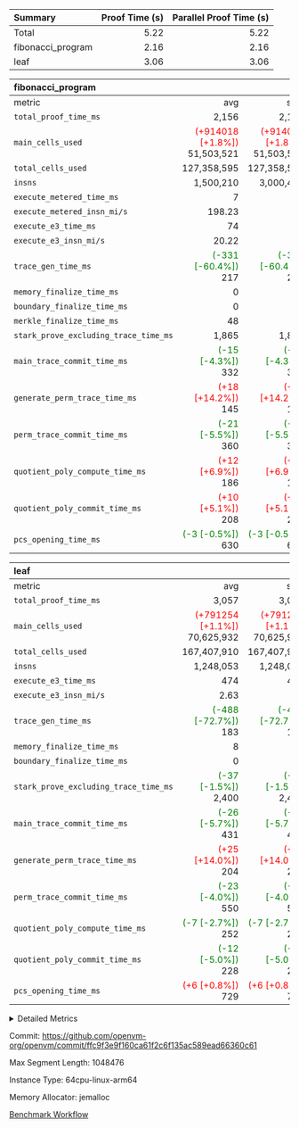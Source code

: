 | Summary | Proof Time (s) | Parallel Proof Time (s) |
|:---|---:|---:|
| Total |  5.22 |  5.22 |
| fibonacci_program |  2.16 |  2.16 |
| leaf |  3.06 |  3.06 |


| fibonacci_program |||||
|:---|---:|---:|---:|---:|
|metric|avg|sum|max|min|
| `total_proof_time_ms ` |  2,156 |  2,156 |  2,156 |  2,156 |
| `main_cells_used     ` | <span style='color: red'>(+914018 [+1.8%])</span> 51,503,521 | <span style='color: red'>(+914018 [+1.8%])</span> 51,503,521 | <span style='color: red'>(+914018 [+1.8%])</span> 51,503,521 | <span style='color: red'>(+914018 [+1.8%])</span> 51,503,521 |
| `total_cells_used    ` |  127,358,595 |  127,358,595 |  127,358,595 |  127,358,595 |
| `insns               ` |  1,500,210 |  3,000,420 |  1,500,210 |  1,500,210 |
| `execute_metered_time_ms` |  7 | -          | -          | -          |
| `execute_metered_insn_mi/s` |  198.23 | -          |  198.23 |  198.23 |
| `execute_e3_time_ms  ` |  74 |  74 |  74 |  74 |
| `execute_e3_insn_mi/s` |  20.22 | -          |  20.22 |  20.22 |
| `trace_gen_time_ms   ` | <span style='color: green'>(-331 [-60.4%])</span> 217 | <span style='color: green'>(-331 [-60.4%])</span> 217 | <span style='color: green'>(-331 [-60.4%])</span> 217 | <span style='color: green'>(-331 [-60.4%])</span> 217 |
| `memory_finalize_time_ms` |  0 |  0 |  0 |  0 |
| `boundary_finalize_time_ms` |  0 |  0 |  0 |  0 |
| `merkle_finalize_time_ms` |  48 |  48 |  48 |  48 |
| `stark_prove_excluding_trace_time_ms` |  1,865 |  1,865 |  1,865 |  1,865 |
| `main_trace_commit_time_ms` | <span style='color: green'>(-15 [-4.3%])</span> 332 | <span style='color: green'>(-15 [-4.3%])</span> 332 | <span style='color: green'>(-15 [-4.3%])</span> 332 | <span style='color: green'>(-15 [-4.3%])</span> 332 |
| `generate_perm_trace_time_ms` | <span style='color: red'>(+18 [+14.2%])</span> 145 | <span style='color: red'>(+18 [+14.2%])</span> 145 | <span style='color: red'>(+18 [+14.2%])</span> 145 | <span style='color: red'>(+18 [+14.2%])</span> 145 |
| `perm_trace_commit_time_ms` | <span style='color: green'>(-21 [-5.5%])</span> 360 | <span style='color: green'>(-21 [-5.5%])</span> 360 | <span style='color: green'>(-21 [-5.5%])</span> 360 | <span style='color: green'>(-21 [-5.5%])</span> 360 |
| `quotient_poly_compute_time_ms` | <span style='color: red'>(+12 [+6.9%])</span> 186 | <span style='color: red'>(+12 [+6.9%])</span> 186 | <span style='color: red'>(+12 [+6.9%])</span> 186 | <span style='color: red'>(+12 [+6.9%])</span> 186 |
| `quotient_poly_commit_time_ms` | <span style='color: red'>(+10 [+5.1%])</span> 208 | <span style='color: red'>(+10 [+5.1%])</span> 208 | <span style='color: red'>(+10 [+5.1%])</span> 208 | <span style='color: red'>(+10 [+5.1%])</span> 208 |
| `pcs_opening_time_ms ` | <span style='color: green'>(-3 [-0.5%])</span> 630 | <span style='color: green'>(-3 [-0.5%])</span> 630 | <span style='color: green'>(-3 [-0.5%])</span> 630 | <span style='color: green'>(-3 [-0.5%])</span> 630 |

| leaf |||||
|:---|---:|---:|---:|---:|
|metric|avg|sum|max|min|
| `total_proof_time_ms ` |  3,057 |  3,057 |  3,057 |  3,057 |
| `main_cells_used     ` | <span style='color: red'>(+791254 [+1.1%])</span> 70,625,932 | <span style='color: red'>(+791254 [+1.1%])</span> 70,625,932 | <span style='color: red'>(+791254 [+1.1%])</span> 70,625,932 | <span style='color: red'>(+791254 [+1.1%])</span> 70,625,932 |
| `total_cells_used    ` |  167,407,910 |  167,407,910 |  167,407,910 |  167,407,910 |
| `insns               ` |  1,248,053 |  1,248,053 |  1,248,053 |  1,248,053 |
| `execute_e3_time_ms  ` |  474 |  474 |  474 |  474 |
| `execute_e3_insn_mi/s` |  2.63 | -          |  2.63 |  2.63 |
| `trace_gen_time_ms   ` | <span style='color: green'>(-488 [-72.7%])</span> 183 | <span style='color: green'>(-488 [-72.7%])</span> 183 | <span style='color: green'>(-488 [-72.7%])</span> 183 | <span style='color: green'>(-488 [-72.7%])</span> 183 |
| `memory_finalize_time_ms` |  8 |  8 |  8 |  8 |
| `boundary_finalize_time_ms` |  0 |  0 |  0 |  0 |
| `stark_prove_excluding_trace_time_ms` | <span style='color: green'>(-37 [-1.5%])</span> 2,400 | <span style='color: green'>(-37 [-1.5%])</span> 2,400 | <span style='color: green'>(-37 [-1.5%])</span> 2,400 | <span style='color: green'>(-37 [-1.5%])</span> 2,400 |
| `main_trace_commit_time_ms` | <span style='color: green'>(-26 [-5.7%])</span> 431 | <span style='color: green'>(-26 [-5.7%])</span> 431 | <span style='color: green'>(-26 [-5.7%])</span> 431 | <span style='color: green'>(-26 [-5.7%])</span> 431 |
| `generate_perm_trace_time_ms` | <span style='color: red'>(+25 [+14.0%])</span> 204 | <span style='color: red'>(+25 [+14.0%])</span> 204 | <span style='color: red'>(+25 [+14.0%])</span> 204 | <span style='color: red'>(+25 [+14.0%])</span> 204 |
| `perm_trace_commit_time_ms` | <span style='color: green'>(-23 [-4.0%])</span> 550 | <span style='color: green'>(-23 [-4.0%])</span> 550 | <span style='color: green'>(-23 [-4.0%])</span> 550 | <span style='color: green'>(-23 [-4.0%])</span> 550 |
| `quotient_poly_compute_time_ms` | <span style='color: green'>(-7 [-2.7%])</span> 252 | <span style='color: green'>(-7 [-2.7%])</span> 252 | <span style='color: green'>(-7 [-2.7%])</span> 252 | <span style='color: green'>(-7 [-2.7%])</span> 252 |
| `quotient_poly_commit_time_ms` | <span style='color: green'>(-12 [-5.0%])</span> 228 | <span style='color: green'>(-12 [-5.0%])</span> 228 | <span style='color: green'>(-12 [-5.0%])</span> 228 | <span style='color: green'>(-12 [-5.0%])</span> 228 |
| `pcs_opening_time_ms ` | <span style='color: red'>(+6 [+0.8%])</span> 729 | <span style='color: red'>(+6 [+0.8%])</span> 729 | <span style='color: red'>(+6 [+0.8%])</span> 729 | <span style='color: red'>(+6 [+0.8%])</span> 729 |



<details>
<summary>Detailed Metrics</summary>

|  | keygen_time_ms | commit_exe_time_ms | app proof_time_ms | agg_layer_time_ms |
| --- | --- | --- | --- |
|  | 47 | 5 | 2,449 | 4,147 | 

| group | single_leaf_agg_time_ms | prove_segment_time_ms | num_children | memory_to_vec_partition_time_ms | insns | fri.log_blowup | execute_metered_time_ms | execute_metered_insn_mi/s | compute_user_public_values_proof_time_ms |
| --- | --- | --- | --- | --- | --- | --- | --- | --- | --- |
| fibonacci_program |  | 2,401 |  | 6 | 1,500,210 | 1 | 7 | 198.23 | 36 | 
| leaf | 4,146 |  | 1 |  |  | 1 |  |  |  | 

| group | air_name | quotient_deg | interactions | constraints |
| --- | --- | --- | --- | --- |
| fibonacci_program | AccessAdapterAir<16> | 2 | 5 | 12 | 
| fibonacci_program | AccessAdapterAir<2> | 2 | 5 | 12 | 
| fibonacci_program | AccessAdapterAir<32> | 2 | 5 | 12 | 
| fibonacci_program | AccessAdapterAir<4> | 2 | 5 | 12 | 
| fibonacci_program | AccessAdapterAir<8> | 2 | 5 | 12 | 
| fibonacci_program | BitwiseOperationLookupAir<8> | 2 | 2 | 4 | 
| fibonacci_program | MemoryMerkleAir<8> | 2 | 4 | 39 | 
| fibonacci_program | PersistentBoundaryAir<8> | 2 | 3 | 7 | 
| fibonacci_program | PhantomAir | 2 | 3 | 5 | 
| fibonacci_program | Poseidon2PeripheryAir<BabyBearParameters>, 1> | 2 | 1 | 286 | 
| fibonacci_program | ProgramAir | 1 | 1 | 4 | 
| fibonacci_program | RangeTupleCheckerAir<2> | 1 | 1 | 4 | 
| fibonacci_program | Rv32HintStoreAir | 2 | 18 | 28 | 
| fibonacci_program | VariableRangeCheckerAir | 1 | 1 | 4 | 
| fibonacci_program | VmAirWrapper<Rv32BaseAluAdapterAir, BaseAluCoreAir<4, 8> | 2 | 20 | 37 | 
| fibonacci_program | VmAirWrapper<Rv32BaseAluAdapterAir, LessThanCoreAir<4, 8> | 2 | 18 | 40 | 
| fibonacci_program | VmAirWrapper<Rv32BaseAluAdapterAir, ShiftCoreAir<4, 8> | 2 | 24 | 91 | 
| fibonacci_program | VmAirWrapper<Rv32BranchAdapterAir, BranchEqualCoreAir<4> | 2 | 11 | 20 | 
| fibonacci_program | VmAirWrapper<Rv32BranchAdapterAir, BranchLessThanCoreAir<4, 8> | 2 | 13 | 35 | 
| fibonacci_program | VmAirWrapper<Rv32CondRdWriteAdapterAir, Rv32JalLuiCoreAir> | 2 | 10 | 18 | 
| fibonacci_program | VmAirWrapper<Rv32JalrAdapterAir, Rv32JalrCoreAir> | 2 | 16 | 20 | 
| fibonacci_program | VmAirWrapper<Rv32LoadStoreAdapterAir, LoadSignExtendCoreAir<4, 8> | 2 | 18 | 33 | 
| fibonacci_program | VmAirWrapper<Rv32LoadStoreAdapterAir, LoadStoreCoreAir<4> | 2 | 17 | 40 | 
| fibonacci_program | VmAirWrapper<Rv32MultAdapterAir, DivRemCoreAir<4, 8> | 2 | 25 | 84 | 
| fibonacci_program | VmAirWrapper<Rv32MultAdapterAir, MulHCoreAir<4, 8> | 2 | 24 | 31 | 
| fibonacci_program | VmAirWrapper<Rv32MultAdapterAir, MultiplicationCoreAir<4, 8> | 2 | 19 | 19 | 
| fibonacci_program | VmAirWrapper<Rv32RdWriteAdapterAir, Rv32AuipcCoreAir> | 2 | 12 | 14 | 
| fibonacci_program | VmConnectorAir | 2 | 5 | 11 | 
| leaf | AccessAdapterAir<2> | 2 | 5 | 12 | 
| leaf | AccessAdapterAir<4> | 2 | 5 | 12 | 
| leaf | AccessAdapterAir<8> | 2 | 5 | 12 | 
| leaf | FriReducedOpeningAir | 2 | 39 | 71 | 
| leaf | JalRangeCheckAir | 2 | 9 | 14 | 
| leaf | NativePoseidon2Air<BabyBearParameters>, 1> | 2 | 136 | 572 | 
| leaf | PhantomAir | 2 | 3 | 5 | 
| leaf | ProgramAir | 1 | 1 | 4 | 
| leaf | VariableRangeCheckerAir | 1 | 1 | 4 | 
| leaf | VmAirWrapper<AluNativeAdapterAir, FieldArithmeticCoreAir> | 2 | 15 | 27 | 
| leaf | VmAirWrapper<BranchNativeAdapterAir, BranchEqualCoreAir<1> | 2 | 11 | 25 | 
| leaf | VmAirWrapper<NativeAdapterAir<2, 0>, PublicValuesCoreAir> | 2 | 11 | 30 | 
| leaf | VmAirWrapper<NativeLoadStoreAdapterAir<1>, NativeLoadStoreCoreAir<1> | 2 | 15 | 20 | 
| leaf | VmAirWrapper<NativeLoadStoreAdapterAir<4>, NativeLoadStoreCoreAir<4> | 2 | 15 | 20 | 
| leaf | VmAirWrapper<NativeVectorizedAdapterAir<4>, FieldExtensionCoreAir> | 2 | 15 | 27 | 
| leaf | VmConnectorAir | 2 | 5 | 11 | 
| leaf | VolatileBoundaryAir | 2 | 7 | 19 | 

| group | air_name | idx | rows | prep_cols | perm_cols | main_cols | cells |
| --- | --- | --- | --- | --- | --- | --- | --- |
| leaf | AccessAdapterAir<2> | 0 | 262,144 |  | 16 | 11 | 7,077,888 | 
| leaf | AccessAdapterAir<4> | 0 | 131,072 |  | 16 | 13 | 3,801,088 | 
| leaf | AccessAdapterAir<8> | 0 | 4,096 |  | 16 | 17 | 135,168 | 
| leaf | FriReducedOpeningAir | 0 | 524,288 |  | 84 | 27 | 58,195,968 | 
| leaf | JalRangeCheckAir | 0 | 65,536 |  | 28 | 12 | 2,621,440 | 
| leaf | NativePoseidon2Air<BabyBearParameters>, 1> | 0 | 65,536 |  | 312 | 398 | 46,530,560 | 
| leaf | PhantomAir | 0 | 32,768 |  | 12 | 6 | 589,824 | 
| leaf | ProgramAir | 0 | 131,072 |  | 8 | 10 | 2,359,296 | 
| leaf | VariableRangeCheckerAir | 0 | 262,144 | 2 | 8 | 1 | 2,359,296 | 
| leaf | VmAirWrapper<AluNativeAdapterAir, FieldArithmeticCoreAir> | 0 | 1,048,576 |  | 36 | 29 | 68,157,440 | 
| leaf | VmAirWrapper<BranchNativeAdapterAir, BranchEqualCoreAir<1> | 0 | 131,072 |  | 28 | 23 | 6,684,672 | 
| leaf | VmAirWrapper<NativeAdapterAir<2, 0>, PublicValuesCoreAir> | 0 | 64 |  | 28 | 27 | 3,520 | 
| leaf | VmAirWrapper<NativeLoadStoreAdapterAir<1>, NativeLoadStoreCoreAir<1> | 0 | 524,288 |  | 40 | 21 | 31,981,568 | 
| leaf | VmAirWrapper<NativeLoadStoreAdapterAir<4>, NativeLoadStoreCoreAir<4> | 0 | 131,072 |  | 40 | 27 | 8,781,824 | 
| leaf | VmAirWrapper<NativeVectorizedAdapterAir<4>, FieldExtensionCoreAir> | 0 | 131,072 |  | 36 | 38 | 9,699,328 | 
| leaf | VmConnectorAir | 0 | 2 | 1 | 16 | 5 | 42 | 
| leaf | VolatileBoundaryAir | 0 | 131,072 |  | 20 | 12 | 4,194,304 | 

| group | air_name | segment | rows | prep_cols | perm_cols | main_cols | cells |
| --- | --- | --- | --- | --- | --- | --- | --- |
| fibonacci_program | AccessAdapterAir<8> | 0 | 128 |  | 16 | 17 | 4,224 | 
| fibonacci_program | BitwiseOperationLookupAir<8> | 0 | 65,536 | 3 | 8 | 2 | 655,360 | 
| fibonacci_program | MemoryMerkleAir<8> | 0 | 512 |  | 16 | 32 | 24,576 | 
| fibonacci_program | PersistentBoundaryAir<8> | 0 | 128 |  | 12 | 20 | 4,096 | 
| fibonacci_program | PhantomAir | 0 | 1 |  | 12 | 6 | 18 | 
| fibonacci_program | Poseidon2PeripheryAir<BabyBearParameters>, 1> | 0 | 256 |  | 8 | 300 | 78,848 | 
| fibonacci_program | ProgramAir | 0 | 8,192 |  | 8 | 10 | 147,456 | 
| fibonacci_program | RangeTupleCheckerAir<2> | 0 | 524,288 | 2 | 8 | 1 | 4,718,592 | 
| fibonacci_program | Rv32HintStoreAir | 0 | 4 |  | 44 | 32 | 304 | 
| fibonacci_program | VariableRangeCheckerAir | 0 | 262,144 | 2 | 8 | 1 | 2,359,296 | 
| fibonacci_program | VmAirWrapper<Rv32BaseAluAdapterAir, BaseAluCoreAir<4, 8> | 0 | 1,048,576 |  | 52 | 36 | 92,274,688 | 
| fibonacci_program | VmAirWrapper<Rv32BaseAluAdapterAir, LessThanCoreAir<4, 8> | 0 | 524,288 |  | 40 | 37 | 40,370,176 | 
| fibonacci_program | VmAirWrapper<Rv32BranchAdapterAir, BranchEqualCoreAir<4> | 0 | 262,144 |  | 28 | 26 | 14,155,776 | 
| fibonacci_program | VmAirWrapper<Rv32BranchAdapterAir, BranchLessThanCoreAir<4, 8> | 0 | 8 |  | 32 | 32 | 512 | 
| fibonacci_program | VmAirWrapper<Rv32CondRdWriteAdapterAir, Rv32JalLuiCoreAir> | 0 | 131,072 |  | 28 | 18 | 6,029,312 | 
| fibonacci_program | VmAirWrapper<Rv32JalrAdapterAir, Rv32JalrCoreAir> | 0 | 16 |  | 36 | 28 | 1,024 | 
| fibonacci_program | VmAirWrapper<Rv32LoadStoreAdapterAir, LoadStoreCoreAir<4> | 0 | 128 |  | 52 | 41 | 11,904 | 
| fibonacci_program | VmAirWrapper<Rv32RdWriteAdapterAir, Rv32AuipcCoreAir> | 0 | 16 |  | 28 | 20 | 768 | 
| fibonacci_program | VmConnectorAir | 0 | 2 | 1 | 16 | 5 | 42 | 

| group | idx | trace_gen_time_ms | total_proof_time_ms | total_cells_used | total_cells | system_trace_gen_time_ms | stark_prove_excluding_trace_time_ms | single_trace_gen_time_ms | quotient_poly_compute_time_ms | quotient_poly_commit_time_ms | perm_trace_commit_time_ms | pcs_opening_time_ms | memory_finalize_time_ms | main_trace_commit_time_ms | main_cells_used | insns | generate_perm_trace_time_ms | execute_e3_time_ms | execute_e3_insn_mi/s | boundary_finalize_time_ms |
| --- | --- | --- | --- | --- | --- | --- | --- | --- | --- | --- | --- | --- | --- | --- | --- | --- | --- | --- | --- | --- |
| leaf | 0 | 183 | 3,057 | 167,407,910 | 253,173,226 | 182 | 2,400 | 2 | 252 | 228 | 550 | 729 | 8 | 431 | 70,625,932 | 1,248,053 | 204 | 474 | 2.63 | 0 | 

| group | idx | trace_height_constraint | weighted_sum | threshold |
| --- | --- | --- | --- | --- |
| leaf | 0 | 0 | 5,439,620 | 2,013,265,921 | 
| leaf | 0 | 1 | 26,751,232 | 2,013,265,921 | 
| leaf | 0 | 2 | 2,719,810 | 2,013,265,921 | 
| leaf | 0 | 3 | 26,878,212 | 2,013,265,921 | 
| leaf | 0 | 4 | 131,072 | 2,013,265,921 | 
| leaf | 0 | 5 | 62,313,162 | 2,013,265,921 | 

| group | segment | trace_gen_time_ms | total_proof_time_ms | total_cells_used | total_cells | system_trace_gen_time_ms | stark_prove_excluding_trace_time_ms | single_trace_gen_time_ms | quotient_poly_compute_time_ms | quotient_poly_commit_time_ms | perm_trace_commit_time_ms | pcs_opening_time_ms | merkle_finalize_time_ms | memory_to_vec_partition_time_ms | memory_finalize_time_ms | main_trace_commit_time_ms | main_cells_used | insns | generate_perm_trace_time_ms | execute_e3_time_ms | execute_e3_insn_mi/s | boundary_finalize_time_ms |
| --- | --- | --- | --- | --- | --- | --- | --- | --- | --- | --- | --- | --- | --- | --- | --- | --- | --- | --- | --- | --- | --- | --- |
| fibonacci_program | 0 | 217 | 2,156 | 127,358,595 | 160,836,972 | 217 | 1,865 | 2 | 186 | 208 | 360 | 630 | 48 | 7 | 0 | 332 | 51,503,521 | 1,500,210 | 145 | 74 | 20.22 | 0 | 

| group | segment | trace_height_constraint | weighted_sum | threshold |
| --- | --- | --- | --- | --- |
| fibonacci_program | 0 | 0 | 3,932,510 | 2,013,265,921 | 
| fibonacci_program | 0 | 1 | 10,749,336 | 2,013,265,921 | 
| fibonacci_program | 0 | 2 | 1,966,255 | 2,013,265,921 | 
| fibonacci_program | 0 | 3 | 10,749,404 | 2,013,265,921 | 
| fibonacci_program | 0 | 4 | 1,664 | 2,013,265,921 | 
| fibonacci_program | 0 | 5 | 640 | 2,013,265,921 | 
| fibonacci_program | 0 | 6 | 7,209,084 | 2,013,265,921 | 
| fibonacci_program | 0 | 7 |  | 2,013,265,921 | 
| fibonacci_program | 0 | 8 | 35,534,845 | 2,013,265,921 | 

</details>


Commit: https://github.com/openvm-org/openvm/commit/ffc9f3e9f160ca61f2c6f135ac589ead66360c61

Max Segment Length: 1048476

Instance Type: 64cpu-linux-arm64

Memory Allocator: jemalloc

[Benchmark Workflow](https://github.com/openvm-org/openvm/actions/runs/16658358121)
